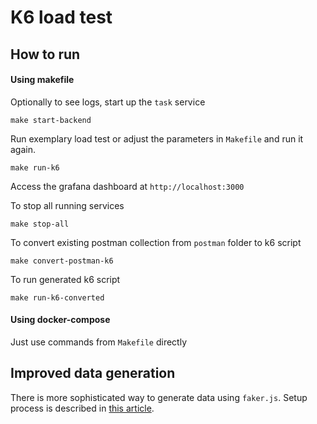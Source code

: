 # K6 load test

## How to run

#### Using makefile
Optionally to see logs, start up the `task` service
```shell
make start-backend
```

Run exemplary load test or adjust the parameters in `Makefile` and run it again.
```shell
make run-k6
```

Access the grafana dashboard at `http://localhost:3000`

To stop all running services
```shell
make stop-all
```

To convert existing postman collection from `postman` folder to k6 script
```shell
make convert-postman-k6
```

To run generated k6 script
```shell
make run-k6-converted
```

#### Using docker-compose
Just use commands from `Makefile` directly

## Improved data generation
There is more sophisticated way to generate data using `faker.js`. 
Setup process is described in [this article](https://dev.to/k6/performance-testing-with-generated-data-using-k6-and-faker-2e).
